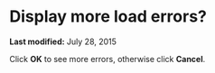 
# Display more load errors?

 **Last modified:** July 28, 2015

Click  **OK** to see more errors, otherwise click **Cancel**.
